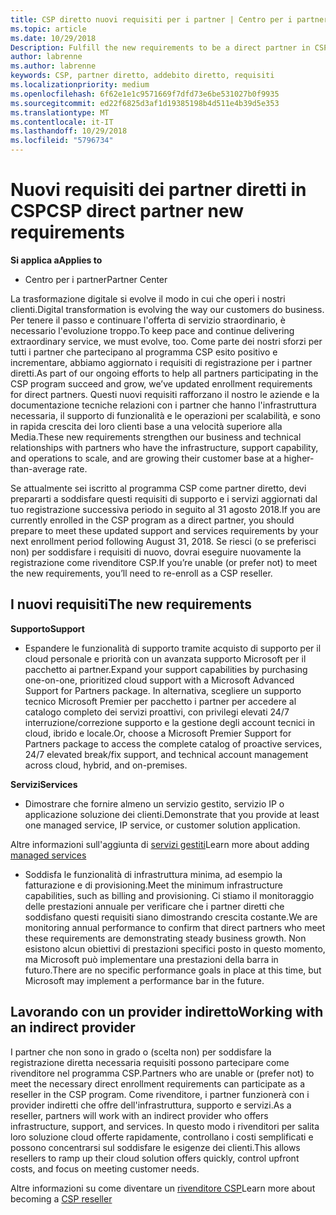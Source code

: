 ```yaml
---
title: CSP diretto nuovi requisiti per i partner | Centro per i partner
ms.topic: article
ms.date: 10/29/2018
Description: Fulfill the new requirements to be a direct partner in CSP
author: labrenne
ms.author: labrenne
keywords: CSP, partner diretto, addebito diretto, requisiti
ms.localizationpriority: medium
ms.openlocfilehash: 6f62e1e1c9571669f7dfd73e6be531027b0f9935
ms.sourcegitcommit: ed22f6825d3af1d19385198b4d511e4b39d5e353
ms.translationtype: MT
ms.contentlocale: it-IT
ms.lasthandoff: 10/29/2018
ms.locfileid: "5796734"
---
```

# <a name="csp-direct-partner-new-requirements"></a><span data-ttu-id="90260-103">Nuovi requisiti dei partner diretti in CSP</span><span class="sxs-lookup"><span data-stu-id="90260-103">CSP direct partner new requirements</span></span>

**<span data-ttu-id="90260-104">Si applica a</span><span class="sxs-lookup"><span data-stu-id="90260-104">Applies to</span></span>**

- <span data-ttu-id="90260-105">Centro per i partner</span><span class="sxs-lookup"><span data-stu-id="90260-105">Partner Center</span></span>

<span data-ttu-id="90260-106">La trasformazione digitale si evolve il modo in cui che operi i nostri clienti.</span><span class="sxs-lookup"><span data-stu-id="90260-106">Digital transformation is evolving the way our customers do business.</span></span> <span data-ttu-id="90260-107">Per tenere il passo e continuare l'offerta di servizio straordinario, è necessario l'evoluzione troppo.</span><span class="sxs-lookup"><span data-stu-id="90260-107">To keep pace and continue delivering extraordinary service, we must evolve, too.</span></span> <span data-ttu-id="90260-108">Come parte dei nostri sforzi per tutti i partner che partecipano al programma CSP esito positivo e incrementare, abbiamo aggiornato i requisiti di registrazione per i partner diretti.</span><span class="sxs-lookup"><span data-stu-id="90260-108">As part of our ongoing efforts to help all partners participating in the CSP program succeed and grow, we’ve updated enrollment requirements for direct partners.</span></span> <span data-ttu-id="90260-109">Questi nuovi requisiti rafforzano il nostro le aziende e la documentazione tecniche relazioni con i partner che hanno l'infrastruttura necessaria, il supporto di funzionalità e le operazioni per scalabilità, e sono in rapida crescita dei loro clienti base a una velocità superiore alla Media.</span><span class="sxs-lookup"><span data-stu-id="90260-109">These new requirements strengthen our business and technical relationships with partners who have the infrastructure, support capability, and operations to scale, and are growing their customer base at a higher-than-average rate.</span></span>

<span data-ttu-id="90260-110">Se attualmente sei iscritto al programma CSP come partner diretto, devi prepararti a soddisfare questi requisiti di supporto e i servizi aggiornati dal tuo registrazione successiva periodo in seguito al 31 agosto 2018.</span><span class="sxs-lookup"><span data-stu-id="90260-110">If you are currently enrolled in the CSP program as a direct partner, you should prepare to meet these updated support and services requirements by your next enrollment period following August 31, 2018.</span></span> <span data-ttu-id="90260-111">Se riesci (o se preferisci non) per soddisfare i requisiti di nuovo, dovrai eseguire nuovamente la registrazione come rivenditore CSP.</span><span class="sxs-lookup"><span data-stu-id="90260-111">If you’re unable (or prefer not) to meet the new requirements, you’ll need to re-enroll as a CSP reseller.</span></span>

## <a name="the-new-requirements"></a><span data-ttu-id="90260-112">I nuovi requisiti</span><span class="sxs-lookup"><span data-stu-id="90260-112">The new requirements</span></span>

**<span data-ttu-id="90260-113">Supporto</span><span class="sxs-lookup"><span data-stu-id="90260-113">Support</span></span>**

- <span data-ttu-id="90260-114">Espandere le funzionalità di supporto tramite acquisto di supporto per il cloud personale e priorità con un avanzata supporto Microsoft per il pacchetto ai partner.</span><span class="sxs-lookup"><span data-stu-id="90260-114">Expand your support capabilities by purchasing one-on-one, prioritized cloud support with a Microsoft Advanced Support for Partners package.</span></span> <span data-ttu-id="90260-115">In alternativa, scegliere un supporto tecnico Microsoft Premier per pacchetto i partner per accedere al catalogo completo dei servizi proattivi, con privilegi elevati 24/7 interruzione/correzione supporto e la gestione degli account tecnici in cloud, ibrido e locale.</span><span class="sxs-lookup"><span data-stu-id="90260-115">Or, choose a Microsoft Premier Support for Partners package to access the complete catalog of proactive services, 24/7 elevated break/fix support, and technical account management across cloud, hybrid, and on-premises.</span></span> 

**<span data-ttu-id="90260-116">Servizi</span><span class="sxs-lookup"><span data-stu-id="90260-116">Services</span></span>**

- <span data-ttu-id="90260-117">Dimostrare che fornire almeno un servizio gestito, servizio IP o applicazione soluzione dei clienti.</span><span class="sxs-lookup"><span data-stu-id="90260-117">Demonstrate that you provide at least one managed service, IP service, or customer solution application.</span></span> 

<span data-ttu-id="90260-118">Altre informazioni sull'aggiunta di [servizi gestiti](https://partner.microsoft.com/business-opportunities/managed-services-provider)</span><span class="sxs-lookup"><span data-stu-id="90260-118">Learn more about adding [managed services](https://partner.microsoft.com/business-opportunities/managed-services-provider)</span></span> 

- <span data-ttu-id="90260-119">Soddisfa le funzionalità di infrastruttura minima, ad esempio la fatturazione e di provisioning.</span><span class="sxs-lookup"><span data-stu-id="90260-119">Meet the minimum infrastructure capabilities, such as billing and provisioning.</span></span>
<span data-ttu-id="90260-120">Ci stiamo il monitoraggio delle prestazioni annuale per verificare che i partner diretti che soddisfano questi requisiti siano dimostrando crescita costante.</span><span class="sxs-lookup"><span data-stu-id="90260-120">We are monitoring annual performance to confirm that direct partners who meet these requirements are demonstrating steady business growth.</span></span> <span data-ttu-id="90260-121">Non esistono alcun obiettivi di prestazioni specifici posto in questo momento, ma Microsoft può implementare una prestazioni della barra in futuro.</span><span class="sxs-lookup"><span data-stu-id="90260-121">There are no specific performance goals in place at this time, but Microsoft may implement a performance bar in the future.</span></span> 

## <a name="working-with-an-indirect-provider"></a><span data-ttu-id="90260-122">Lavorando con un provider indiretto</span><span class="sxs-lookup"><span data-stu-id="90260-122">Working with an indirect provider</span></span>

<span data-ttu-id="90260-123">I partner che non sono in grado o (scelta non) per soddisfare la registrazione diretta necessaria requisiti possono partecipare come rivenditore nel programma CSP.</span><span class="sxs-lookup"><span data-stu-id="90260-123">Partners who are unable or (prefer not) to meet the necessary direct enrollment requirements can participate as a reseller in the CSP program.</span></span> <span data-ttu-id="90260-124">Come rivenditore, i partner funzionerà con i provider indiretti che offre dell'infrastruttura, supporto e servizi.</span><span class="sxs-lookup"><span data-stu-id="90260-124">As a reseller, partners will work with an indirect provider who offers infrastructure, support, and services.</span></span> <span data-ttu-id="90260-125">In questo modo i rivenditori per salita loro soluzione cloud offerte rapidamente, controllano i costi semplificati e possono concentrarsi sul soddisfare le esigenze dei clienti.</span><span class="sxs-lookup"><span data-stu-id="90260-125">This allows resellers to ramp up their cloud solution offers quickly, control upfront costs, and focus on meeting customer needs.</span></span>  

<span data-ttu-id="90260-126">Altre informazioni su come diventare un [rivenditore CSP](https://partner.microsoft.com/cloud-solution-provider)</span><span class="sxs-lookup"><span data-stu-id="90260-126">Learn more about becoming a [CSP reseller](https://partner.microsoft.com/cloud-solution-provider)</span></span>



